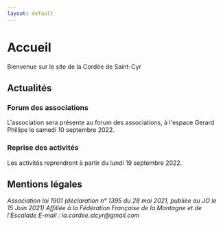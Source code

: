 ```yaml
---
layout: default
---
```


# Accueil

Bienvenue sur le site de la Cordée de Saint-Cyr

## Actualités
### Forum des associations
L'association sera présente au forum des associations, à l'espace Gerard Phillipe le samedi 10 septembre 2022.

### Reprise des activités
Les activités reprendront à partir du lundi 19 septembre 2022.

## Mentions légales
_Association loi 1901 (déclaration n° 1395 du 28 mai 2021, publiée au JO le 15 Juin 2021)
Affiliée à la Fédération Française de la Montagne et de l’Escalade
E-mail : la.cordee.stcyr@gmail.com_